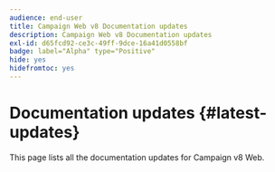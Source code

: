 ```yaml
---
audience: end-user
title: Campaign Web v8 Documentation updates
description: Campaign Web v8 Documentation updates
exl-id: d65fcd92-ce3c-49ff-9dce-16a41d0558bf
badge: label="Alpha" type="Positive"
hide: yes
hidefromtoc: yes
---
```

# Documentation updates {#latest-updates}

This page lists all the documentation updates for Campaign v8 Web.
